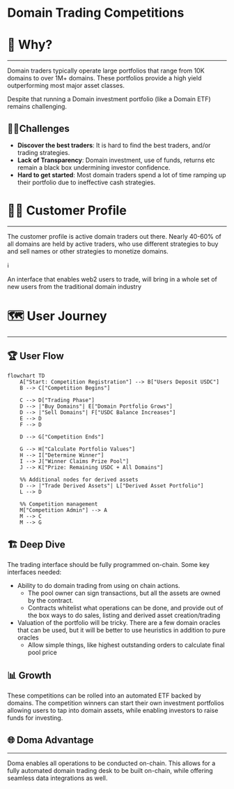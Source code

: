 # Domain Trading Competitions

# 🎯 Why?

---

Domain traders typically operate large portfolios that range from 10K domains to over 1M+ domains. These portfolios provide a high yield outperforming most major asset classes. 

Despite that running a Domain investment portfolio (like a Domain ETF) remains challenging. 

## 🧗‍♀️Challenges

- **Discover the best traders**: It is hard to find the best traders, and/or trading strategies.
- **Lack of Transparency**: Domain investment, use of funds, returns etc remain a black box undermining investor confidence.
- **Hard to get started**: Most domain traders spend a lot of time ramping up their portfolio due to ineffective cash strategies.

# 👩‍💻 Customer Profile

---

The customer profile is active domain traders out there. Nearly 40-60% of all domains are held by active traders, who use different strategies to buy and sell names or other strategies to monetize domains.

<aside>
ℹ️

An interface that enables web2 users to trade, will bring in a whole set of new users from the traditional domain industry

</aside>

# 🗺️ User Journey

---

## 🏆 User Flow

```mermaid
flowchart TD
    A["Start: Competition Registration"] --> B["Users Deposit USDC"]
    B --> C["Competition Begins"]
    
    C --> D["Trading Phase"]
    D --> |"Buy Domains"| E["Domain Portfolio Grows"]
    D --> |"Sell Domains"| F["USDC Balance Increases"]
    E --> D
    F --> D
    
    D --> G["Competition Ends"]
    
    G --> H["Calculate Portfolio Values"]
    H --> I["Determine Winner"]
    I --> J["Winner Claims Prize Pool"]
    J --> K["Prize: Remaining USDC + All Domains"]
    
    %% Additional nodes for derived assets
    D --> |"Trade Derived Assets"| L["Derived Asset Portfolio"]
    L --> D
    
    %% Competition management
    M["Competition Admin"] --> A
    M --> C
    M --> G

```

## 🏗️ Deep Dive

The trading interface should be fully programmed on-chain. Some key interfaces needed:

- Ability to do domain trading from using on chain actions.
    - The pool owner can sign transactions, but all the assets are owned by the contract.
    - Contracts whitelist what operations can be done, and provide out of the box ways to do sales, listing and derived asset creation/trading
- Valuation of the portfolio will be tricky. There are a few domain oracles that can be used, but it will be better to use heuristics in addition to pure oracles
    - Allow simple things, like highest outstanding orders to calculate final pool price

## 📊 Growth

These competitions can be rolled into an automated ETF backed by domains. The competition winners can start their own investment portfolios allowing users to tap into domain assets, while enabling investors to raise funds for investing.

## 🌐 Doma Advantage

---

Doma enables all operations to be conducted on-chain. This allows for a fully automated domain trading desk to be built on-chain, while offering seamless data integrations as well.